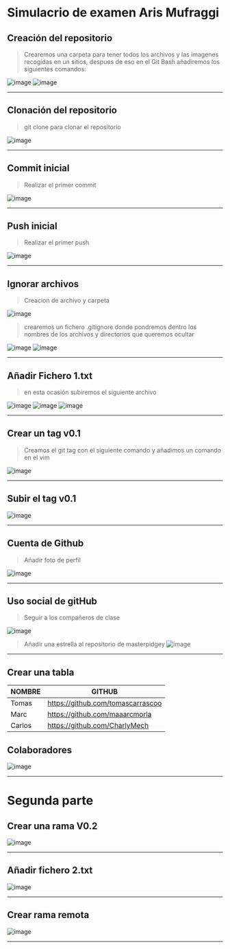# Simulacrio de examen Aris Mufraggi

## Creación del repositorio
>Crearemos una carpeta para tener todos los archivos y las imagenes recogidas en un sitios, despues de eso en el Git Bash añadiremos los siguientes comandos:

![image](img\1.png)
![image](img\2.png)
***
## Clonación del repositorio
>git clone para clonar el repositorio

![image](img\3.png)
*** 
## Commit inicial
>Realizar el primer commit

![image](img\4.png)
***

## Push inicial
>Realizar el primer push

![image](img\5.png)
***

## Ignorar archivos
>Creacion de archivo y carpeta 

![image](img\6.png)

>crearemos un fichero .gitignore donde pondremos dentro los nombres de los archivos y directorios que queremos ocultar

![image](img\7.png)
![image](img\8.png)
***

## Añadir Fichero 1.txt

>en esta ocasión subiremos el siguiente archivo

![image](img\9.png)
![image](img\10.png)
![image](img\11.png)
***

## Crear un tag v0.1
>Creamos el git tag con el siguiente comando y añadimos un comando en el vim

![image](img\12.png)
***
## Subir el tag v0.1

![image](img\13.png)
***

## Cuenta de Github
>Añadir foto de perfil

![image](img\14.png)
***

## Uso social de gitHub
>Seguir a los compañeros de clase 

![image](img\15.png)

>Añadir una estrella al repositorio de masterpidgey
![image](img\16.png)
***

## Crear una tabla

|NOMBRE|GITHUB|
|------|------|
|Tomas |https://github.com/tomascarrascoo|
|Marc  |https://github.com/maaarcmorla|
|Carlos|https://github.com/CharlyMech|

## Colaboradores
![image](img\17.png)
***
# Segunda parte

## Crear una rama V0.2
![image](img\18.png)
***

## Añadir fichero 2.txt
![image](img\19.png)
***

## Crear rama remota
![image](img\20.png)
***
